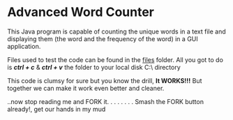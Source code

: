 # Advanced Word Counter

This Java program is capable of counting the unique words in a text file and displaying them (the word and the frequency of the word) in a GUI application.

Files used to test the code can be found in the [files](files/) folder. 
All you got to do is ***ctrl + c*** & ***ctrl + v*** the folder to your local disk C:\\ directory 

This code is clumsy for sure but you know the drill, **It WORKS!!!**
But together we can make it work even better and cleaner.

..now stop reading me and FORK it. 
.
.
.
.
.
.
.
Smash the FORK button already!, get our hands in my mud
